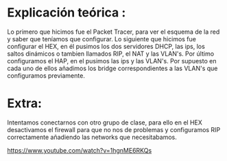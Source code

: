 # Explicación teórica :
Lo primero que hicimos fue el Packet Tracer, para ver el esquema de la red y saber que teníamos que configurar. Lo siguiente que hicimos
fue configurar el HEX, en él pusimos los dos servidores DHCP, las ips, los saltos dinámicos o tambien llamados RIP, el NAT y las VLAN's.
Por último configuramos el HAP, en el pusimos las ips y las VLAN's. Por supuesto en cada uno de ellos añadimos los bridge correspondientes a las VLAN's que configuramos previamente.

# Extra:
Intentamos conectarnos con otro grupo de clase, para ello en el HEX desactivamos el firewall para que no nos de problemas y configuramos RIP correctamente añadiendo las networks que necesitabamos.

https://www.youtube.com/watch?v=1hgnME6RKQs
